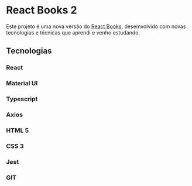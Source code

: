 # React Books 2

Este projeto é uma nova versão do [React Books](https://github.com/JPSS14/react-books), desemvolvido com novas tecnologias e técnicas que aprendi e venho estudando.

## Tecnologias

### React
### Material UI
### Typescript
### Axios
### HTML 5
### CSS 3
### Jest
### GIT